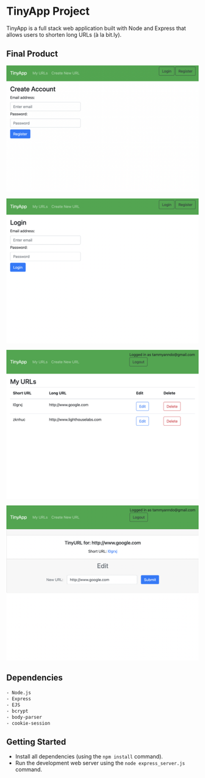 # TinyApp Project

TinyApp is a full stack web application built with Node and Express that allows users to shorten long URLs (à la bit.ly).

## Final Product

!["Registration page for TinyApp"](https://github.com/tammyanndo/tinyapp/blob/master/docs/registration-page.png?raw=true)

!["Login page for TinyApp"](https://github.com/tammyanndo/tinyapp/blob/master/docs/login-page.png?raw=true)

!["URLs page for TinyApp"](https://github.com/tammyanndo/tinyapp/blob/master/docs/urls-page.png?raw=true)

!["ShortURL page for TinyApp"](https://github.com/tammyanndo/tinyapp/blob/master/docs/urls:shorturl-page.png?raw=true)

## Dependencies
```
- Node.js
- Express
- EJS
- bcrypt
- body-parser
- cookie-session
```
## Getting Started

- Install all dependencies (using the `npm install` command).
- Run the development web server using the `node express_server.js` command.